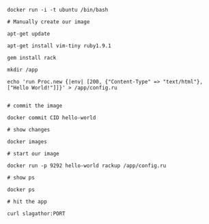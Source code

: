 
    docker run -i -t ubuntu /bin/bash

    # Manually create our image

    apt-get update

    apt-get install vim-tiny ruby1.9.1

    gem install rack

    mkdir /app

    echo 'run Proc.new {|env| [200, {"Content-Type" => "text/html"}, ["Hello World!"]]}' > /app/config.ru


    # commit the image

    docker commit CID hello-world

    # show changes

    docker images

    # start our image

    docker run -p 9292 hello-world rackup /app/config.ru

    # show ps

    docker ps 

    # hit the app

    curl slagathor:PORT
